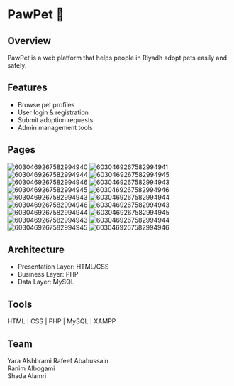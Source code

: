 # PawPet 🐾

## Overview
PawPet is a web platform that helps people in Riyadh adopt pets easily and safely.

## Features
- Browse pet profiles  
- User login & registration  
- Submit adoption requests  
- Admin management tools

## Pages
![6030469267582994940](https://github.com/user-attachments/assets/016bf428-0f1d-41ed-a828-078cb1ad3895)
![6030469267582994941](https://github.com/user-attachments/assets/ddea374d-4ca7-4393-8721-97a2d8ad59ac)
![6030469267582994944](https://github.com/user-attachments/assets/c160edc7-081d-495d-ad73-7ab85a770074)
![6030469267582994945](https://github.com/user-attachments/assets/821a7a5a-e13c-474e-bfce-3e77e68b1a71)
![6030469267582994946](https://github.com/user-attachments/assets/d72013a5-25f8-4eb5-96cc-6657cae7fce8)
![6030469267582994943](https://github.com/user-attachments/assets/e3db358b-c9da-4426-9068-a6cf9a71fb9c)
![6030469267582994945](https://github.com/user-attachments/assets/a4900886-1f6f-4a61-bf6d-ebd64e32cd04)
![6030469267582994946](https://github.com/user-attachments/assets/04181cdd-2d63-4a4f-8403-997cf4f1d96b)
![6030469267582994943](https://github.com/user-attachments/assets/5f884e7c-532e-4c1e-9964-8cff3219d371)
![6030469267582994944](https://github.com/user-attachments/assets/ad5379e5-cb6b-42eb-95cf-0de0e97206b6)
![6030469267582994946](https://github.com/user-attachments/assets/82ac2805-c57c-40f9-82e1-0a1a771c1218)
![6030469267582994943](https://github.com/user-attachments/assets/a0646f77-4613-4f38-a025-5bca5fcb9557)
![6030469267582994944](https://github.com/user-attachments/assets/7c20f1b2-2d7e-4dfb-bcf0-7f5dd08cb729)
![6030469267582994945](https://github.com/user-attachments/assets/4bfa3fcc-97ba-4ad4-b841-7de99ca057a5)
![6030469267582994943](https://github.com/user-attachments/assets/1225c56f-45e9-4313-a1ce-010e3fda376f)
![6030469267582994944](https://github.com/user-attachments/assets/2e274c8d-a6b8-41be-8c3e-5b32297a805a)
![6030469267582994945](https://github.com/user-attachments/assets/6848cef9-14cd-44d5-9b77-53d870bb5c70)
![6030469267582994946](https://github.com/user-attachments/assets/fac58d4a-dfd6-4cc5-88dd-dfcd8dcfec2c)


## Architecture
- Presentation Layer: HTML/CSS  
- Business Layer: PHP  
- Data Layer: MySQL  

## Tools
HTML | CSS | PHP | MySQL | XAMPP

## Team
Yara Alshbrami
Rafeef Abahussain  
Ranim Albogami  
Shada Alamri
